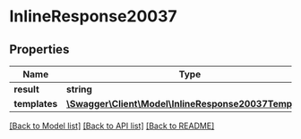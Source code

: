# InlineResponse20037

## Properties
Name | Type | Description | Notes
------------ | ------------- | ------------- | -------------
**result** | **string** |  | [optional] 
**templates** | [**\Swagger\Client\Model\InlineResponse20037Templates**](InlineResponse20037Templates.md) |  | [optional] 

[[Back to Model list]](../../README.md#documentation-for-models) [[Back to API list]](../../README.md#documentation-for-api-endpoints) [[Back to README]](../../README.md)

